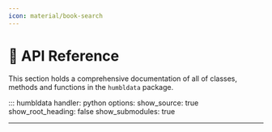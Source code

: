```yaml
---
icon: material/book-search
---
```



# 📑 __API Reference__

This section holds a comprehensive documentation of all of classes, methods and functions in the `humbldata` package.

::: humbldata
    handler: python
    options:
      show_source: true
      show_root_heading: false
      show_submodules: true


---